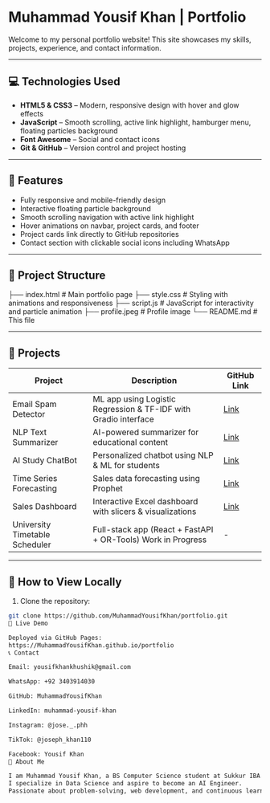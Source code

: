 # Muhammad Yousif Khan | Portfolio

Welcome to my personal portfolio website! This site showcases my skills, projects, experience, and contact information.

---

## 💻 Technologies Used
- **HTML5 & CSS3** – Modern, responsive design with hover and glow effects  
- **JavaScript** – Smooth scrolling, active link highlight, hamburger menu, floating particles background  
- **Font Awesome** – Social and contact icons  
- **Git & GitHub** – Version control and project hosting  

---

## 🚀 Features
- Fully responsive and mobile-friendly design  
- Interactive floating particle background  
- Smooth scrolling navigation with active link highlight  
- Hover animations on navbar, project cards, and footer  
- Project cards link directly to GitHub repositories  
- Contact section with clickable social icons including WhatsApp  

---

## 📂 Project Structure
├── index.html # Main portfolio page
├── style.css # Styling with animations and responsiveness
├── script.js # JavaScript for interactivity and particle animation
├── profile.jpeg # Profile image
└── README.md # This file

---

## 📌 Projects
| Project | Description | GitHub Link |
|---------|-------------|-------------|
| Email Spam Detector | ML app using Logistic Regression & TF-IDF with Gradio interface | [Link](https://github.com/MuhammadYousifKhan/ML-Spam-Detection-Project) |
| NLP Text Summarizer | AI-powered summarizer for educational content | [Link](https://github.com/MuhammadYousifKhan/NLP-Text-Summarizer) |
| AI Study ChatBot | Personalized chatbot using NLP & ML for students | [Link](https://github.com/MuhammadYousifKhan/AI-Study-Chatbot-Using-NLP-and-ML) |
| Time Series Forecasting | Sales data forecasting using Prophet | [Link](https://github.com/MuhammadYousifKhan/Time-Series-Forecasting-Task3) |
| Sales Dashboard | Interactive Excel dashboard with slicers & visualizations | [Link](https://github.com/MuhammadYousifKhan/SalesDashboard) |
| University Timetable Scheduler | Full-stack app (React + FastAPI + OR-Tools) Work in Progress | - |

---

## 📌 How to View Locally
1. Clone the repository:
```bash
git clone https://github.com/MuhammadYousifKhan/portfolio.git
🔗 Live Demo

Deployed via GitHub Pages:
https://MuhammadYousifKhan.github.io/portfolio
📞 Contact

Email: yousifkhankhushik@gmail.com

WhatsApp: +92 3403914030

GitHub: MuhammadYousifKhan

LinkedIn: muhammad-yousif-khan

Instagram: @jose._.phh

TikTok: @joseph_khan110

Facebook: Yousif Khan
📖 About Me

I am Muhammad Yousif Khan, a BS Computer Science student at Sukkur IBA University (Dadu Campus).
I specialize in Data Science and aspire to become an AI Engineer.
Passionate about problem-solving, web development, and continuous learning.